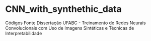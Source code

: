 # CNN_with_synthethic_data
Códigos Fonte Dissertação UFABC - Treinamento de Redes Neurais Convolucionais com Uso de Imagens Sintéticas e Técnicas de Interpretabilidade
